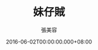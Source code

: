 ---
issue: 175
title: 妹仔賊
author: 張美容
language: 海陸
date: 2016-06-02T00:00:00.000+08:00
topic: 懷想
difficulty: 2
wikidata: Q98096023
wikidata_link: https://www.wikidata.org/wiki/Q98096023
---